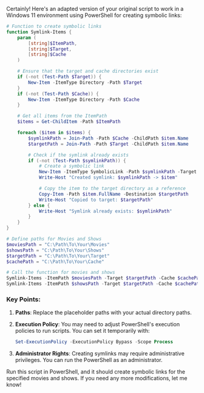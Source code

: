 Certainly! Here's an adapted version of your original script to work in a Windows 11 environment using PowerShell for creating symbolic links:

```powershell
# Function to create symbolic links
function Symlink-Items {
    param (
        [string]$ItemPath,
        [string]$Target,
        [string]$Cache
    )

    # Ensure that the target and cache directories exist
    if (-not (Test-Path $Target)) {
        New-Item -ItemType Directory -Path $Target
    }
    if (-not (Test-Path $Cache)) {
        New-Item -ItemType Directory -Path $Cache
    }

    # Get all items from the ItemPath
    $items = Get-ChildItem -Path $ItemPath

    foreach ($item in $items) {
        $symlinkPath = Join-Path -Path $Cache -ChildPath $item.Name
        $targetPath = Join-Path -Path $Target -ChildPath $item.Name

        # Check if the symlink already exists
        if (-not (Test-Path $symlinkPath)) {
            # Create a symbolic link
            New-Item -ItemType SymbolicLink -Path $symlinkPath -Target $item.FullName
            Write-Host "Created symlink: $symlinkPath -> $item"

            # Copy the item to the target directory as a reference
            Copy-Item -Path $item.FullName -Destination $targetPath
            Write-Host "Copied to target: $targetPath"
        } else {
            Write-Host "Symlink already exists: $symlinkPath"
        }
    }
}

# Define paths for Movies and Shows
$moviesPath = "C:\Path\To\Your\Movies"
$showsPath = "C:\Path\To\Your\Shows"
$targetPath = "C:\Path\To\Your\Target"
$cachePath = "C:\Path\To\Your\Cache"

# Call the function for movies and shows
Symlink-Items -ItemPath $moviesPath -Target $targetPath -Cache $cachePath
Symlink-Items -ItemPath $showsPath -Target $targetPath -Cache $cachePath
```

### Key Points:
1. **Paths**:
   Replace the placeholder paths
   with your actual directory paths.
  
3. **Execution Policy**:
   You may need to adjust PowerShell's execution policies to run scripts.
   You can set it temporarily with:
   ```powershell
   Set-ExecutionPolicy -ExecutionPolicy Bypass -Scope Process
   ```

5. **Administrator Rights**:
   Creating symlinks may require administrative privileges.
   You can run the PowerShell as an administrator.

Run this script in PowerShell, and it should create symbolic links 
for the specified movies and shows. 
If you need any more modifications, let me know!
